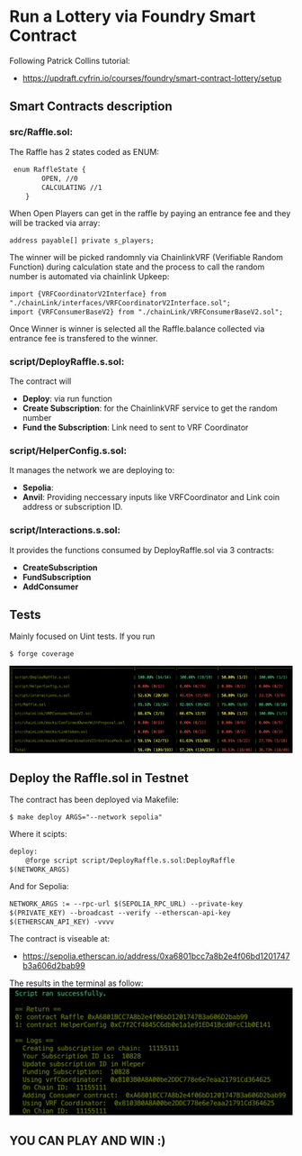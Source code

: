 # Run a Lottery via Foundry Smart Contract 

Following Patrick Collins tutorial: 
- https://updraft.cyfrin.io/courses/foundry/smart-contract-lottery/setup

## Smart Contracts description
### src/Raffle.sol: 
The Raffle has 2 states coded as ENUM:
```shell
 enum RaffleState {
        OPEN, //0
        CALCULATING //1
    }
```
When Open Players can get in the raffle by paying an entrance fee and they will be tracked via array:
```shell
address payable[] private s_players;
```
The winner will be picked randomnly via ChainlinkVRF (Verifiable Random Function) during calculation state and the process to call the random number is automated via chainlink Upkeep:
```shell
import {VRFCoordinatorV2Interface} from "./chainLink/interfaces/VRFCoordinatorV2Interface.sol";
import {VRFConsumerBaseV2} from "./chainLink/VRFConsumerBaseV2.sol";
```
Once Winner is winner is selected all the Raffle.balance collected via entrance fee is transfered to the winner.

### script/DeployRaffle.s.sol:
The contract will 
-   **Deploy**: via run function
-   **Create Subscription**: for the ChainlinkVRF service to get the random number
-   **Fund the Subscription**: Link need to sent to VRF Coordinator

### script/HelperConfig.s.sol:
It manages the network we are deploying to:
-   **Sepolia**:
-   **Anvil**:
Providing neccessary inputs like VRFCoordinator and Link coin address or subscription ID. 

### script/Interactions.s.sol:
It provides the functions consumed by DeployRaffle.sol via 3 contracts:
-   **CreateSubscription**
-   **FundSubscription**
-   **AddConsumer**

## Tests
Mainly focused on Uint tests. If you run 
```shell
$ forge coverage
```
![alt text](img/ForgeCoverage.png)

## Deploy the Raffle.sol in Testnet
The contract has been deployed via Makefile:
```shell
$ make deploy ARGS="--network sepolia"
```
Where it scipts:
```shell
deploy:
	@forge script script/DeployRaffle.s.sol:DeployRaffle $(NETWORK_ARGS)
```
And for Sepolia:
```shell
NETWORK_ARGS := --rpc-url $(SEPOLIA_RPC_URL) --private-key $(PRIVATE_KEY) --broadcast --verify --etherscan-api-key $(ETHERSCAN_API_KEY) -vvvv
```
The contract is viseable at:
- https://sepolia.etherscan.io/address/0xa6801bcc7a8b2e4f06bd1201747b3a606d2bab99

The results in the terminal as follow:
![alt text](img/ScriptRanSepolia.png)

## YOU CAN PLAY AND WIN :)